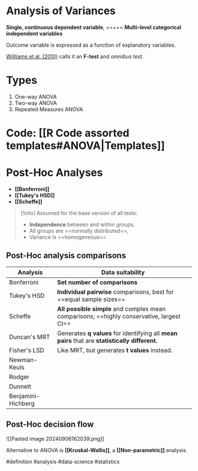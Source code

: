 # Analysis of Variances

**Single, continuous dependent variable**,
==+==
**Multi-level categorical independent variables**

Outcome variable is expressed as a function of explanatory variables.

[Willliams et al. (2010)](https://personal.utdallas.edu/~Herve/abdi-PostHoc2010-pretty.pdf) calls it an **F-test** and *omnibus test*. 

# Types
1. One-way ANOVA
2. Two-way ANOVA
3. Repeated Measures ANOVA

# Code: [[R Code assorted templates#ANOVA|Templates]]
# Post-Hoc Analyses

- **[[Bonferroni]]**
- **[[Tukey's HSD]]**
- **[[Scheffe]]**

> [!info] Assumed for the base version of all tests:
> - **Independence** between and within groups, 
> - All groups are ==normally distributed==,
> - Variance is ==homogeneous==

## Post-Hoc analysis comparisons

| Analysis           | Data suitability                                                                                |
| ------------------ | ----------------------------------------------------------------------------------------------- |
| Bonferroni         | **Set number of comparisons**                                                                   |
| Tukey's HSD        | **Individual pairwise** comparisons, best for ==equal sample sizes==                            |
| Scheffe            | **All possible simple** and complex mean comparisons; ==highly conservative, largest CI==       |
| Duncan's MRT       | Generates **q values** for identifying all **mean pairs** that are **statistically different.** |
| Fisher's LSD       | Like MRT, but generates **t values** instead.                                                   |
| Newman-Keuls       |                                                                                                 |
| Rodger             |                                                                                                 |
| Dunnett            |                                                                                                 |
| Benjamini-Hichberg |                                                                                                 |

## Post-Hoc decision flow
![[Pasted image 20240906162039.png]]

Alternative to ANOVA is **[[Kruskal-Wallis]]**, a **[[Non-parametric]]** analysis.

#definition #analysis #data-science #statistics 
